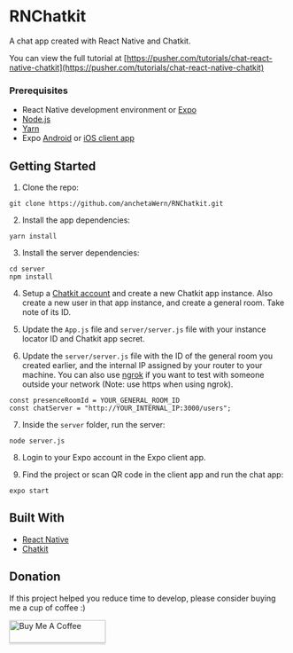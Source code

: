 # RNChatkit
A chat app created with React Native and Chatkit.

You can view the full tutorial at [https://pusher.com/tutorials/chat-react-native-chatkit](https://pusher.com/tutorials/chat-react-native-chatkit)

### Prerequisites

- React Native development environment or [Expo](https://expo.io/)
- [Node.js](https://nodejs.org/en/)
- [Yarn](https://yarnpkg.com/en/)
- Expo [Android](https://play.google.com/store/apps/details?id=host.exp.exponent&hl=en) or [iOS client app](https://itunes.apple.com/us/app/expo-client/id982107779?mt=8)

## Getting Started

1. Clone the repo:

```
git clone https://github.com/anchetaWern/RNChatkit.git
```

2. Install the app dependencies:

```
yarn install
```

3. Install the server dependencies:

```
cd server
npm install
```

4. Setup a [Chatkit account](https://pusher.com/chatkit) and create a new Chatkit app instance. 
Also create a new user in that app instance, and create a general room. Take note of its ID.

5. Update the `App.js` file and `server/server.js` file with your instance locator ID and Chatkit app secret.

6. Update the `server/server.js` file with the ID of the general room you created earlier, and the internal IP assigned
by your router to your machine. You can also use [ngrok](https://ngrok.com/) if you want to test with someone outside your network (Note: use https when using ngrok).

```
const presenceRoomId = YOUR_GENERAL_ROOM_ID
const chatServer = "http://YOUR_INTERNAL_IP:3000/users";
```

7. Inside the `server` folder, run the server:

```
node server.js
```

8. Login to your Expo account in the Expo client app.

9. Find the project or scan QR code in the client app and run the chat app:

```
expo start
```


## Built With

* [React Native](http://facebook.github.io/react-native/)
* [Chatkit](https://pusher.com/chatkit)

## Donation

If this project helped you reduce time to develop, please consider buying me a cup of coffee :)

<a href="https://www.buymeacoffee.com/wernancheta" target="_blank"><img src="https://www.buymeacoffee.com/assets/img/custom_images/orange_img.png" alt="Buy Me A Coffee" style="height: 41px !important;width: 174px !important;box-shadow: 0px 3px 2px 0px rgba(190, 190, 190, 0.5) !important;-webkit-box-shadow: 0px 3px 2px 0px rgba(190, 190, 190, 0.5) !important;" ></a>
